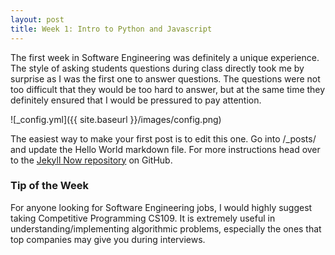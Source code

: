 ```yaml
---
layout: post
title: Week 1: Intro to Python and Javascript
---
```


The first week in Software Engineering was definitely a unique experience. The style of asking students questions during class directly took me by surprise as I was the first one to answer questions. The questions were not too difficult that they would be too hard to answer, but at the same time they definitely ensured that I would be pressured to pay attention. 

![_config.yml]({{ site.baseurl }}/images/config.png)

The easiest way to make your first post is to edit this one. Go into /_posts/ and update the Hello World markdown file. For more instructions head over to the [Jekyll Now repository](https://github.com/jadesym/jadesym.github.io) on GitHub.

### Tip of the Week

For anyone looking for Software Engineering jobs, I would highly suggest taking Competitive Programming CS109. It is extremely useful in understanding/implementing algorithmic problems, especially the ones that top companies may give you during interviews.
